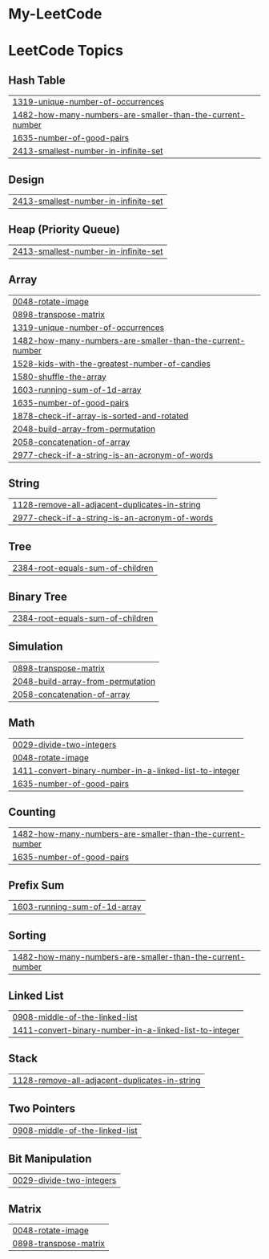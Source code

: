 # My-LeetCode


<!---LeetCode Topics Start-->
# LeetCode Topics
## Hash Table
|  |
| ------- |
| [1319-unique-number-of-occurrences](https://github.com/Abhi0pal/My-LeetCode/tree/master/1319-unique-number-of-occurrences) |
| [1482-how-many-numbers-are-smaller-than-the-current-number](https://github.com/Abhi0pal/My-LeetCode/tree/master/1482-how-many-numbers-are-smaller-than-the-current-number) |
| [1635-number-of-good-pairs](https://github.com/Abhi0pal/My-LeetCode/tree/master/1635-number-of-good-pairs) |
| [2413-smallest-number-in-infinite-set](https://github.com/Abhi0pal/My-LeetCode/tree/master/2413-smallest-number-in-infinite-set) |
## Design
|  |
| ------- |
| [2413-smallest-number-in-infinite-set](https://github.com/Abhi0pal/My-LeetCode/tree/master/2413-smallest-number-in-infinite-set) |
## Heap (Priority Queue)
|  |
| ------- |
| [2413-smallest-number-in-infinite-set](https://github.com/Abhi0pal/My-LeetCode/tree/master/2413-smallest-number-in-infinite-set) |
## Array
|  |
| ------- |
| [0048-rotate-image](https://github.com/Abhi0pal/My-LeetCode/tree/master/0048-rotate-image) |
| [0898-transpose-matrix](https://github.com/Abhi0pal/My-LeetCode/tree/master/0898-transpose-matrix) |
| [1319-unique-number-of-occurrences](https://github.com/Abhi0pal/My-LeetCode/tree/master/1319-unique-number-of-occurrences) |
| [1482-how-many-numbers-are-smaller-than-the-current-number](https://github.com/Abhi0pal/My-LeetCode/tree/master/1482-how-many-numbers-are-smaller-than-the-current-number) |
| [1528-kids-with-the-greatest-number-of-candies](https://github.com/Abhi0pal/My-LeetCode/tree/master/1528-kids-with-the-greatest-number-of-candies) |
| [1580-shuffle-the-array](https://github.com/Abhi0pal/My-LeetCode/tree/master/1580-shuffle-the-array) |
| [1603-running-sum-of-1d-array](https://github.com/Abhi0pal/My-LeetCode/tree/master/1603-running-sum-of-1d-array) |
| [1635-number-of-good-pairs](https://github.com/Abhi0pal/My-LeetCode/tree/master/1635-number-of-good-pairs) |
| [1878-check-if-array-is-sorted-and-rotated](https://github.com/Abhi0pal/My-LeetCode/tree/master/1878-check-if-array-is-sorted-and-rotated) |
| [2048-build-array-from-permutation](https://github.com/Abhi0pal/My-LeetCode/tree/master/2048-build-array-from-permutation) |
| [2058-concatenation-of-array](https://github.com/Abhi0pal/My-LeetCode/tree/master/2058-concatenation-of-array) |
| [2977-check-if-a-string-is-an-acronym-of-words](https://github.com/Abhi0pal/My-LeetCode/tree/master/2977-check-if-a-string-is-an-acronym-of-words) |
## String
|  |
| ------- |
| [1128-remove-all-adjacent-duplicates-in-string](https://github.com/Abhi0pal/My-LeetCode/tree/master/1128-remove-all-adjacent-duplicates-in-string) |
| [2977-check-if-a-string-is-an-acronym-of-words](https://github.com/Abhi0pal/My-LeetCode/tree/master/2977-check-if-a-string-is-an-acronym-of-words) |
## Tree
|  |
| ------- |
| [2384-root-equals-sum-of-children](https://github.com/Abhi0pal/My-LeetCode/tree/master/2384-root-equals-sum-of-children) |
## Binary Tree
|  |
| ------- |
| [2384-root-equals-sum-of-children](https://github.com/Abhi0pal/My-LeetCode/tree/master/2384-root-equals-sum-of-children) |
## Simulation
|  |
| ------- |
| [0898-transpose-matrix](https://github.com/Abhi0pal/My-LeetCode/tree/master/0898-transpose-matrix) |
| [2048-build-array-from-permutation](https://github.com/Abhi0pal/My-LeetCode/tree/master/2048-build-array-from-permutation) |
| [2058-concatenation-of-array](https://github.com/Abhi0pal/My-LeetCode/tree/master/2058-concatenation-of-array) |
## Math
|  |
| ------- |
| [0029-divide-two-integers](https://github.com/Abhi0pal/My-LeetCode/tree/master/0029-divide-two-integers) |
| [0048-rotate-image](https://github.com/Abhi0pal/My-LeetCode/tree/master/0048-rotate-image) |
| [1411-convert-binary-number-in-a-linked-list-to-integer](https://github.com/Abhi0pal/My-LeetCode/tree/master/1411-convert-binary-number-in-a-linked-list-to-integer) |
| [1635-number-of-good-pairs](https://github.com/Abhi0pal/My-LeetCode/tree/master/1635-number-of-good-pairs) |
## Counting
|  |
| ------- |
| [1482-how-many-numbers-are-smaller-than-the-current-number](https://github.com/Abhi0pal/My-LeetCode/tree/master/1482-how-many-numbers-are-smaller-than-the-current-number) |
| [1635-number-of-good-pairs](https://github.com/Abhi0pal/My-LeetCode/tree/master/1635-number-of-good-pairs) |
## Prefix Sum
|  |
| ------- |
| [1603-running-sum-of-1d-array](https://github.com/Abhi0pal/My-LeetCode/tree/master/1603-running-sum-of-1d-array) |
## Sorting
|  |
| ------- |
| [1482-how-many-numbers-are-smaller-than-the-current-number](https://github.com/Abhi0pal/My-LeetCode/tree/master/1482-how-many-numbers-are-smaller-than-the-current-number) |
## Linked List
|  |
| ------- |
| [0908-middle-of-the-linked-list](https://github.com/Abhi0pal/My-LeetCode/tree/master/0908-middle-of-the-linked-list) |
| [1411-convert-binary-number-in-a-linked-list-to-integer](https://github.com/Abhi0pal/My-LeetCode/tree/master/1411-convert-binary-number-in-a-linked-list-to-integer) |
## Stack
|  |
| ------- |
| [1128-remove-all-adjacent-duplicates-in-string](https://github.com/Abhi0pal/My-LeetCode/tree/master/1128-remove-all-adjacent-duplicates-in-string) |
## Two Pointers
|  |
| ------- |
| [0908-middle-of-the-linked-list](https://github.com/Abhi0pal/My-LeetCode/tree/master/0908-middle-of-the-linked-list) |
## Bit Manipulation
|  |
| ------- |
| [0029-divide-two-integers](https://github.com/Abhi0pal/My-LeetCode/tree/master/0029-divide-two-integers) |
## Matrix
|  |
| ------- |
| [0048-rotate-image](https://github.com/Abhi0pal/My-LeetCode/tree/master/0048-rotate-image) |
| [0898-transpose-matrix](https://github.com/Abhi0pal/My-LeetCode/tree/master/0898-transpose-matrix) |
<!---LeetCode Topics End-->